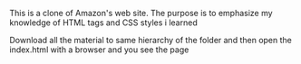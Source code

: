 This is a clone of Amazon's web site. The purpose is to emphasize my knowledge of HTML tags and  CSS styles i learned

Download all the material to same hierarchy of the folder and then open the index.html with a browser and you see the page

